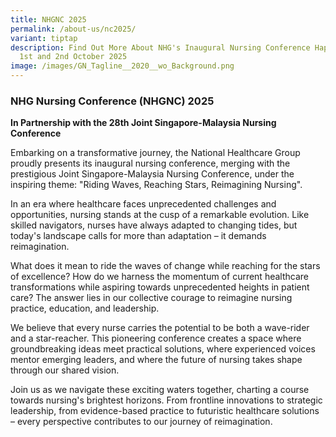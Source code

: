 ```yaml
---
title: NHGNC 2025
permalink: /about-us/nc2025/
variant: tiptap
description: Find Out More About NHG's Inaugural Nursing Conference Happening On
  1st and 2nd October 2025
image: /images/GN_Tagline__2020__wo_Background.png
---
```

<h3><strong>NHG Nursing Conference (NHGNC) 2025</strong></h3>
<p><strong>In Partnership with the 28th Joint Singapore-Malaysia Nursing Conference</strong>
</p>
<p>Embarking on a transformative journey, the National Healthcare Group proudly
presents its inaugural nursing conference, merging with the prestigious
Joint Singapore-Malaysia Nursing Conference, under the inspiring theme:
"Riding Waves, Reaching Stars, Reimagining Nursing".</p>
<p>In an era where healthcare faces unprecedented challenges and opportunities,
nursing stands at the cusp of a remarkable evolution. Like skilled navigators,
nurses have always adapted to changing tides, but today's landscape calls
for more than adaptation – it demands reimagination.</p>
<p>What does it mean to ride the waves of change while reaching for the stars
of excellence? How do we harness the momentum of current healthcare transformations
while aspiring towards unprecedented heights in patient care? The answer
lies in our collective courage to reimagine nursing practice, education,
and leadership.</p>
<p>We believe that every nurse carries the potential to be both a wave-rider
and a star-reacher. This pioneering conference creates a space where groundbreaking
ideas meet practical solutions, where experienced voices mentor emerging
leaders, and where the future of nursing takes shape through our shared
vision.</p>
<p>Join us as we navigate these exciting waters together, charting a course
towards nursing's brightest horizons. From frontline innovations to strategic
leadership, from evidence-based practice to futuristic healthcare solutions
– every perspective contributes to our journey of reimagination.</p>